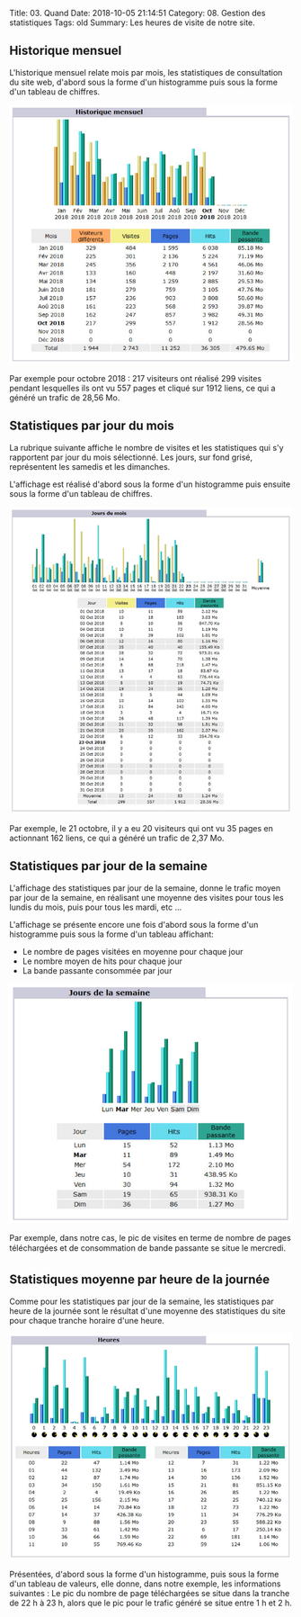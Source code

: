 Title: 03. Quand 
Date: 2018-10-05 21:14:51
Category: 08. Gestion des statistiques
Tags: old
Summary: Les heures de visite de notre site.

## Historique mensuel 
L'historique mensuel relate mois par mois, les statistiques de consultation du site web, d'abord sous la forme d'un histogramme puis sous la forme d'un tableau de chiffres.

![](../img/aw10.jpg)

Par exemple pour octobre 2018 :
217 visiteurs ont réalisé 299 visites pendant lesquelles ils ont vu 557 pages et cliqué sur 1912 liens, ce qui a généré un trafic de 28,56 Mo. 


## Statistiques par jour du mois

La rubrique suivante affiche le nombre de visites et les statistiques qui s'y rapportent par jour du mois sélectionné. Les jours, sur fond grisé, représentent les samedis et les dimanches.

L'affichage est réalisé d'abord sous la forme d'un histogramme puis ensuite sous la forme d'un tableau de chiffres.

![](../img/aw11.jpg)

Par exemple, le 21 octobre, il y a eu 20 visiteurs qui ont vu 35 pages en actionnant 162 liens, ce qui a généré un trafic de 2,37 Mo.

## Statistiques par jour de la semaine

L'affichage des statistiques par jour de la semaine, donne le trafic moyen par jour de la semaine, en réalisant une moyenne des visites pour tous les lundis du mois, puis pour tous les mardi, etc ...

L'affichage se présente encore une fois d'abord sous la forme d'un histogramme puis sous la forme d'un tableau affichant:

  -  Le nombre de pages visitées en moyenne pour chaque jour
  -  Le nombre moyen de hits pour chaque jour
  -  La bande passante consommée par jour

![](../img/aw12.jpg)

Par exemple, dans notre cas,  le pic de visites  en terme de nombre de pages téléchargées et de consommation de bande passante se situe le mercredi.

## Statistiques moyenne par heure de la journée
Comme pour les statistiques par jour de la semaine, les statistiques par heure de la journée sont le résultat d'une moyenne des statistiques du site pour chaque tranche horaire d'une heure.

![](../img/aw13.jpg)

Présentées, d'abord sous la forme d'un histogramme, puis sous la forme d'un tableau de valeurs, elle donne, dans notre exemple, les informations suivantes :
Le pic du nombre de page téléchargées se situe dans la tranche de 22 h à 23 h, alors que le pic pour le trafic généré se situe entre 1 h et 2 h.